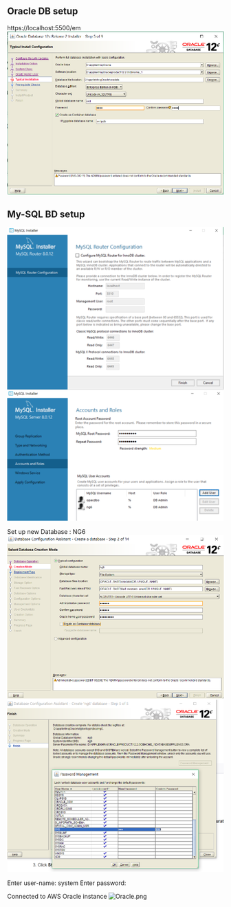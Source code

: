 ## Oracle DB setup
https://localhost:5500/em
![Oracle.png](https://github.com/lekhrajdinkar/hibernate/blob/master/Notes/DB_Setup/orcl_root_LekhrajOracle_June1818.PNG)

## My-SQL BD setup
![Oracle.png](https://github.com/lekhrajdinkar/hibernate/blob/master/Notes/DB_Setup/MY_SQL.PNG)
![Oracle.png](https://github.com/lekhrajdinkar/hibernate/blob/master/Notes/DB_Setup/MY_SQL2.PNG)

Set up new Database : NG6
![Oracle.png](https://github.com/lekhrajdinkar/hibernate/blob/master/Notes/DB_Setup/ng6_ng6ng6.PNG)
![Oracle.png](https://github.com/lekhrajdinkar/hibernate/blob/master/Notes/DB_Setup/ng6_2.PNG)

Enter user-name: system
Enter password:

Connected to AWS Oracle instance
![Oracle.png](https://github.com/lekhrajdinkar/hibernate/blob/master/Notes/DB_Setup/aws_db_1.PNG)



